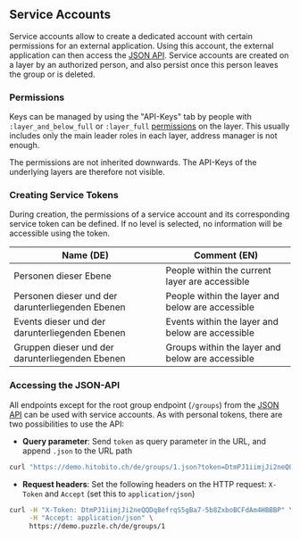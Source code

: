 ## Service Accounts

Service accounts allow to create a dedicated account with certain permissions for an external application. Using this account, the external application can then access the [JSON API](05_rest_api.md). Service accounts are created on a layer by an authorized person, and also persist once this person leaves the group or is deleted.

### Permissions
Keys can be managed by using the "API-Keys" tab by people with `:layer_and_below_full` or `:layer_full` [permissions](../architecture/08_konzepte.md) on the layer. This usually includes only the main leader roles in each layer, address manager is not enough.

The permissions are not inherited downwards. The API-Keys of the underlying layers are therefore not visible.

### Creating Service Tokens
During creation, the permissions of a service account and its corresponding service token can be defined. If no level is selected, no information will be accessible using the token.

| Name (DE)                                        | Comment (EN)                                     |
| ---                                              | ---                                              |
| Personen dieser Ebene                            | People within the current layer are accessible   |
| Personen dieser und der darunterliegenden Ebenen | People within the layer and below are accessible |
| Events dieser und der darunterliegenden Ebenen   | Events within the layer and below are accessible |
| Gruppen dieser und der darunterliegenden Ebenen  | Groups within the layer and below are accessible |


### Accessing the JSON-API

All endpoints except for the root group endpoint (`/groups`) from the [JSON API](05_rest_api.md) can be used with service accounts. As with personal tokens, there are two possibilities to use the API:

* **Query parameter**: Send `token` as query parameter in the URL, and append `.json` to the URL path
```bash
curl "https://demo.hitobito.ch/de/groups/1.json?token=DtmPJ1iimjJi2neQQDq8efrqS5gBa7-5b8ZxboBCFdAm4HBBBP"
```

* **Request headers**: Set the following headers on the HTTP request: `X-Token` and `Accept` (set this to `application/json`)
```bash
curl -H "X-Token: DtmPJ1iimjJi2neQQDq8efrqS5gBa7-5b8ZxboBCFdAm4HBBBP" \
     -H "Accept: application/json" \
     https://demo.puzzle.ch/de/groups/1
```
